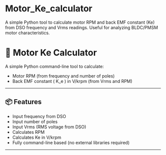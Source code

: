 # Motor_Ke_calculator
A simple Python tool to calculate motor RPM and back EMF constant (Ke) from DSO frequency and Vrms readings. Useful for analyzing BLDC/PMSM motor characteristics.

# 🧮 Motor Ke Calculator

A simple Python command-line tool to calculate:
- Motor RPM (from frequency and number of poles)
- Back EMF constant \( K_e \) in V/krpm (from Vrms and RPM)

---

## 📦 Features

- Input frequency from DSO
- Input number of poles
- Input Vrms (RMS voltage from DSO)
- Calculates RPM
- Calculates Ke in V/krpm
- Fully command-line based (no external libraries required)

---
